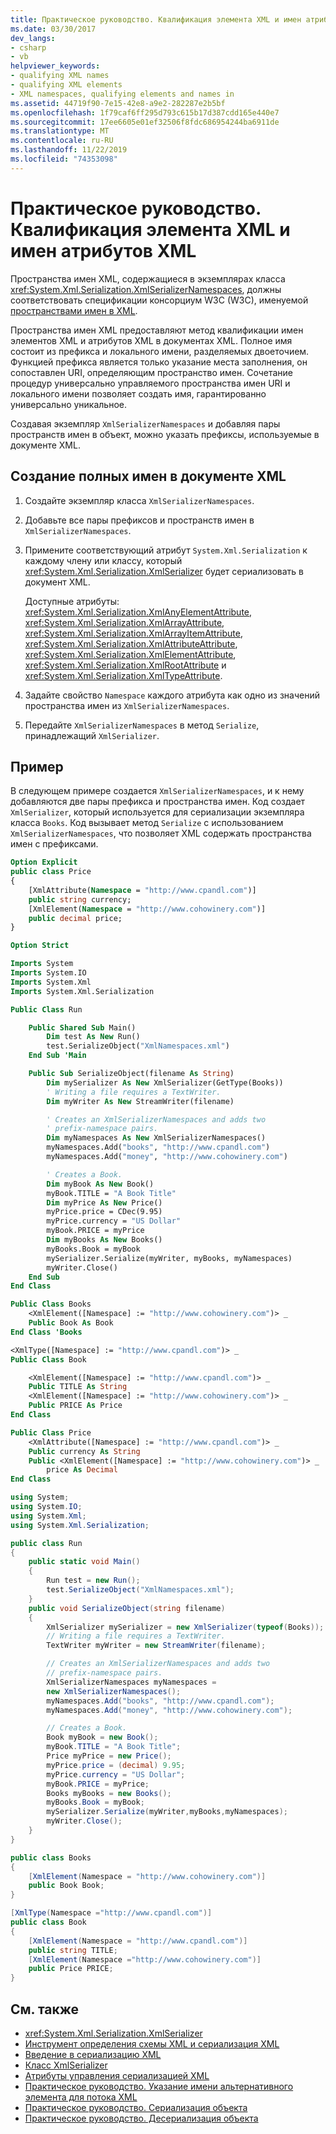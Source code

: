 ```yaml
---
title: Практическое руководство. Квалификация элемента XML и имен атрибутов XML
ms.date: 03/30/2017
dev_langs:
- csharp
- vb
helpviewer_keywords:
- qualifying XML names
- qualifying XML elements
- XML namespaces, qualifying elements and names in
ms.assetid: 44719f90-7e15-42e8-a9e2-282287e2b5bf
ms.openlocfilehash: 1f79caf6ff295d793c615b17d387cdd165e440e7
ms.sourcegitcommit: 17ee6605e01ef32506f8fdc686954244ba6911de
ms.translationtype: MT
ms.contentlocale: ru-RU
ms.lasthandoff: 11/22/2019
ms.locfileid: "74353098"
---
```

# <a name="how-to-qualify-xml-element-and-xml-attribute-names"></a>Практическое руководство. Квалификация элемента XML и имен атрибутов XML

Пространства имен XML, содержащиеся в экземплярах класса <xref:System.Xml.Serialization.XmlSerializerNamespaces>, должны соответствовать спецификации консорциум W3C (W3C), именуемой [пространствами имен в XML](https://www.w3.org/TR/REC-xml-names/).

Пространства имен XML предоставляют метод квалификации имен элементов XML и атрибутов XML в документах XML. Полное имя состоит из префикса и локального имени, разделяемых двоеточием. Функцией префикса является только указание места заполнения, он сопоставлен URI, определяющим пространство имен. Сочетание процедур универсально управляемого пространства имен URI и локального имени позволяет создать имя, гарантированно универсально уникальное.

Создавая экземпляр `XmlSerializerNamespaces` и добавляя пары пространств имен в объект, можно указать префиксы, используемые в документе XML.

## <a name="to-create-qualified-names-in-an-xml-document"></a>Создание полных имен в документе XML

1. Создайте экземпляр класса `XmlSerializerNamespaces`.

2. Добавьте все пары префиксов и пространств имен в `XmlSerializerNamespaces`.

3. Примените соответствующий атрибут `System.Xml.Serialization` к каждому члену или классу, который <xref:System.Xml.Serialization.XmlSerializer> будет сериализовать в документ XML.

    Доступные атрибуты: <xref:System.Xml.Serialization.XmlAnyElementAttribute>, <xref:System.Xml.Serialization.XmlArrayAttribute>, <xref:System.Xml.Serialization.XmlArrayItemAttribute>, <xref:System.Xml.Serialization.XmlAttributeAttribute>, <xref:System.Xml.Serialization.XmlElementAttribute>, <xref:System.Xml.Serialization.XmlRootAttribute> и <xref:System.Xml.Serialization.XmlTypeAttribute>.

4. Задайте свойство `Namespace` каждого атрибута как одно из значений пространства имен из `XmlSerializerNamespaces`.

5. Передайте `XmlSerializerNamespaces` в метод `Serialize`, принадлежащий `XmlSerializer`.

## <a name="example"></a>Пример

В следующем примере создается `XmlSerializerNamespaces`, и к нему добавляются две пары префикса и пространства имен. Код создает `XmlSerializer`, который используется для сериализации экземпляра класса `Books`. Код вызывает метод `Serialize` с использованием `XmlSerializerNamespaces`, что позволяет XML содержать пространства имен с префиксами.

<!-- TODO: THE FOLLOWING VB SNIPPET ISN'T CORRECT!! -->
```vb
Option Explicit
public class Price
{
    [XmlAttribute(Namespace = "http://www.cpandl.com")]
    public string currency;
    [XmlElement(Namespace = "http://www.cohowinery.com")]
    public decimal price;
}

Option Strict

Imports System
Imports System.IO
Imports System.Xml
Imports System.Xml.Serialization

Public Class Run

    Public Shared Sub Main()
        Dim test As New Run()
        test.SerializeObject("XmlNamespaces.xml")
    End Sub 'Main

    Public Sub SerializeObject(filename As String)
        Dim mySerializer As New XmlSerializer(GetType(Books))
        ' Writing a file requires a TextWriter.
        Dim myWriter As New StreamWriter(filename)

        ' Creates an XmlSerializerNamespaces and adds two
        ' prefix-namespace pairs.
        Dim myNamespaces As New XmlSerializerNamespaces()
        myNamespaces.Add("books", "http://www.cpandl.com")
        myNamespaces.Add("money", "http://www.cohowinery.com")

        ' Creates a Book.
        Dim myBook As New Book()
        myBook.TITLE = "A Book Title"
        Dim myPrice As New Price()
        myPrice.price = CDec(9.95)
        myPrice.currency = "US Dollar"
        myBook.PRICE = myPrice
        Dim myBooks As New Books()
        myBooks.Book = myBook
        mySerializer.Serialize(myWriter, myBooks, myNamespaces)
        myWriter.Close()
    End Sub
End Class

Public Class Books
    <XmlElement([Namespace] := "http://www.cohowinery.com")> _
    Public Book As Book
End Class 'Books

<XmlType([Namespace] := "http://www.cpandl.com")> _
Public Class Book

    <XmlElement([Namespace] := "http://www.cpandl.com")> _
    Public TITLE As String
    <XmlElement([Namespace] := "http://www.cohowinery.com")> _
    Public PRICE As Price
End Class

Public Class Price
    <XmlAttribute([Namespace] := "http://www.cpandl.com")> _
    Public currency As String
    Public <XmlElement([Namespace] := "http://www.cohowinery.com")> _
        price As Decimal
End Class
```

```csharp
using System;
using System.IO;
using System.Xml;
using System.Xml.Serialization;

public class Run
{
    public static void Main()
    {
        Run test = new Run();
        test.SerializeObject("XmlNamespaces.xml");
    }
    public void SerializeObject(string filename)
    {
        XmlSerializer mySerializer = new XmlSerializer(typeof(Books));
        // Writing a file requires a TextWriter.
        TextWriter myWriter = new StreamWriter(filename);

        // Creates an XmlSerializerNamespaces and adds two
        // prefix-namespace pairs.
        XmlSerializerNamespaces myNamespaces =
        new XmlSerializerNamespaces();
        myNamespaces.Add("books", "http://www.cpandl.com");
        myNamespaces.Add("money", "http://www.cohowinery.com");

        // Creates a Book.
        Book myBook = new Book();
        myBook.TITLE = "A Book Title";
        Price myPrice = new Price();
        myPrice.price = (decimal) 9.95;
        myPrice.currency = "US Dollar";
        myBook.PRICE = myPrice;
        Books myBooks = new Books();
        myBooks.Book = myBook;
        mySerializer.Serialize(myWriter,myBooks,myNamespaces);
        myWriter.Close();
    }
}

public class Books
{
    [XmlElement(Namespace = "http://www.cohowinery.com")]
    public Book Book;
}

[XmlType(Namespace ="http://www.cpandl.com")]
public class Book
{
    [XmlElement(Namespace = "http://www.cpandl.com")]
    public string TITLE;
    [XmlElement(Namespace ="http://www.cohowinery.com")]
    public Price PRICE;
}
```

## <a name="see-also"></a>См. также

- <xref:System.Xml.Serialization.XmlSerializer>
- [Инструмент определения схемы XML и сериализация XML](the-xml-schema-definition-tool-and-xml-serialization.md)
- [Введение в сериализацию XML](introducing-xml-serialization.md)
- [Класс XmlSerializer](xref:System.Xml.Serialization.XmlSerializer)
- [Атрибуты управления сериализацией XML](attributes-that-control-xml-serialization.md)
- [Практическое руководство. Указание имени альтернативного элемента для потока XML](how-to-specify-an-alternate-element-name-for-an-xml-stream.md)
- [Практическое руководство. Сериализация объекта](how-to-serialize-an-object.md)
- [Практическое руководство. Десериализация объекта](how-to-deserialize-an-object.md)
